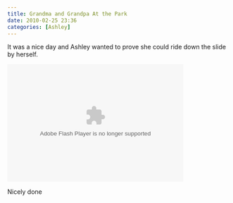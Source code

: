```yaml
---
title: Grandma and Grandpa At the Park
date: 2010-02-25 23:36
categories: [Ashley]
---
```

<p>It was a nice day and Ashley wanted to prove she could ride down the slide by herself.</p>  <p><embed type="application/x-shockwave-flash" src="http://picasaweb.google.com/s/c/bin/slideshow.swf" width="400" height="267" flashvars="host=picasaweb.google.com&amp;hl=en_US&amp;feat=flashalbum&amp;RGB=0x000000&amp;feed=http%3A%2F%2Fpicasaweb.google.com%2Fdata%2Ffeed%2Fapi%2Fuser%2Fwyseguys%2Falbumid%2F5458009761700921441%3Falt%3Drss%26kind%3Dphoto%26authkey%3DGv1sRgCPSUzJyfs93fDg%26hl%3Den_US" pluginspage="http://www.macromedia.com/go/getflashplayer" /></p>  <p>Nicely done</p>
